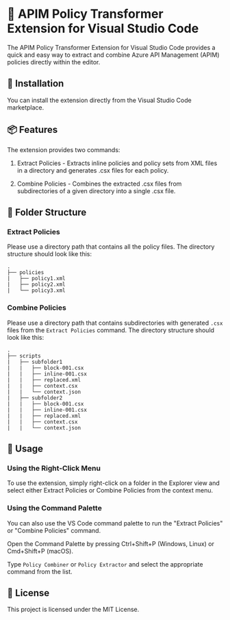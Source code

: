 # 🚀 APIM Policy Transformer Extension for Visual Studio Code
The APIM Policy Transformer Extension for Visual Studio Code provides a quick and easy way to extract and combine Azure API Management (APIM) policies directly within the editor.

## 🔧 Installation
You can install the extension directly from the Visual Studio Code marketplace.

## 📦 Features
The extension provides two commands:

1. Extract Policies - Extracts inline policies and policy sets from XML files in a directory and generates .csx files for each policy.

2. Combine Policies - Combines the extracted .csx files from subdirectories of a given directory into a single .csx file.

## 📂 Folder Structure
### Extract Policies
Please use a directory path that contains all the policy files. The directory structure should look like this:

```
.
├── policies
|   ├── policy1.xml
|   ├── policy2.xml
|   └── policy3.xml
```

### Combine Policies
Please use a directory path that contains subdirectories with generated `.csx` files from the `Extract Policies` command. The directory structure should look like this:

```
.
├── scripts
|   ├── subfolder1
|   |   ├── block-001.csx
|   |   ├── inline-001.csx
|   |   ├── replaced.xml
|   |   ├── context.csx
|   |   └── context.json
|   ├── subfolder2
|   |   ├── block-001.csx
|   |   ├── inline-001.csx
|   |   ├── replaced.xml
|   |   ├── context.csx
|   |   └── context.json
```

## 📝 Usage
### Using the Right-Click Menu
To use the extension, simply right-click on a folder in the Explorer view and select either Extract Policies or Combine Policies from the context menu.
### Using the Command Palette
You can also use the VS Code command palette to run the "Extract Policies" or "Combine Policies" command.

Open the Command Palette by pressing Ctrl+Shift+P (Windows, Linux) or Cmd+Shift+P (macOS).

Type `Policy Combiner` or `Policy Extractor` and select the appropriate command from the list.

## 📜 License
This project is licensed under the MIT License.